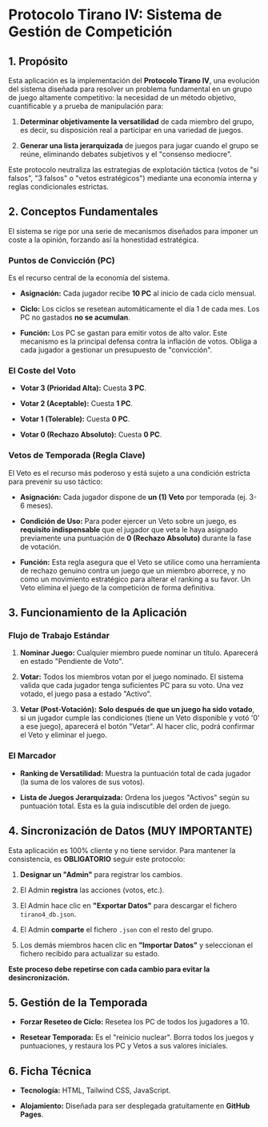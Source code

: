 # Protocolo Tirano IV: Sistema de Gestión de Competición

## 1. Propósito

Esta aplicación es la implementación del **Protocolo Tirano IV**, una evolución del sistema diseñada para resolver un problema fundamental en un grupo de juego altamente competitivo: la necesidad de un método objetivo, cuantificable y a prueba de manipulación para:

1.  **Determinar objetivamente la versatilidad** de cada miembro del grupo, es decir, su disposición real a participar en una variedad de juegos.

2.  **Generar una lista jerarquizada** de juegos para jugar cuando el grupo se reúne, eliminando debates subjetivos y el "consenso mediocre".

Este protocolo neutraliza las estrategias de explotación táctica (votos de "sí falsos", "3 falsos" o "vetos estratégicos") mediante una economía interna y reglas condicionales estrictas.

## 2. Conceptos Fundamentales

El sistema se rige por una serie de mecanismos diseñados para imponer un coste a la opinión, forzando así la honestidad estratégica.

### Puntos de Convicción (PC)

Es el recurso central de la economía del sistema.

* **Asignación:** Cada jugador recibe **10 PC** al inicio de cada ciclo mensual.

* **Ciclo:** Los ciclos se resetean automáticamente el día 1 de cada mes. Los PC no gastados **no se acumulan**.

* **Función:** Los PC se gastan para emitir votos de alto valor. Este mecanismo es la principal defensa contra la inflación de votos. Obliga a cada jugador a gestionar un presupuesto de "convicción".

### El Coste del Voto

* **Votar 3 (Prioridad Alta):** Cuesta **3 PC**.

* **Votar 2 (Aceptable):** Cuesta **1 PC**.

* **Votar 1 (Tolerable):** Cuesta **0 PC**.

* **Votar 0 (Rechazo Absoluto):** Cuesta **0 PC**.

### Vetos de Temporada (Regla Clave)

El Veto es el recurso más poderoso y está sujeto a una condición estricta para prevenir su uso táctico:

* **Asignación:** Cada jugador dispone de **un (1) Veto** por temporada (ej. 3-6 meses).

* **Condición de Uso:** Para poder ejercer un Veto sobre un juego, es **requisito indispensable** que el jugador que veta le haya asignado previamente una puntuación de **0 (Rechazo Absoluto)** durante la fase de votación.

* **Función:** Esta regla asegura que el Veto se utilice como una herramienta de rechazo genuino contra un juego que un miembro aborrece, y no como un movimiento estratégico para alterar el ranking a su favor. Un Veto elimina el juego de la competición de forma definitiva.

## 3. Funcionamiento de la Aplicación

### Flujo de Trabajo Estándar

1.  **Nominar Juego:** Cualquier miembro puede nominar un título. Aparecerá en estado "Pendiente de Voto".

2.  **Votar:** Todos los miembros votan por el juego nominado. El sistema valida que cada jugador tenga suficientes PC para su voto. Una vez votado, el juego pasa a estado "Activo".

3.  **Vetar (Post-Votación):** **Solo después de que un juego ha sido votado**, si un jugador cumple las condiciones (tiene un Veto disponible y votó '0' a ese juego), aparecerá el botón "Vetar". Al hacer clic, podrá confirmar el Veto y eliminar el juego.

### El Marcador

* **Ranking de Versatilidad:** Muestra la puntuación total de cada jugador (la suma de los valores de sus votos).

* **Lista de Juegos Jerarquizada:** Ordena los juegos "Activos" según su puntuación total. Esta es la guía indiscutible del orden de juego.

## 4. Sincronización de Datos (MUY IMPORTANTE)

Esta aplicación es 100% cliente y no tiene servidor. Para mantener la consistencia, es **OBLIGATORIO** seguir este protocolo:

1.  **Designar un "Admin"** para registrar los cambios.

2.  El Admin **registra** las acciones (votos, etc.).

3.  El Admin hace clic en **"Exportar Datos"** para descargar el fichero `tirano4_db.json`.

4.  El Admin **comparte** el fichero `.json` con el resto del grupo.

5.  Los demás miembros hacen clic en **"Importar Datos"** y seleccionan el fichero recibido para actualizar su estado.

**Este proceso debe repetirse con cada cambio para evitar la desincronización.**

## 5. Gestión de la Temporada

* **Forzar Reseteo de Ciclo:** Resetea los PC de todos los jugadores a 10.

* **Resetear Temporada:** Es el "reinicio nuclear". Borra todos los juegos y puntuaciones, y restaura los PC y Vetos a sus valores iniciales.

## 6. Ficha Técnica

* **Tecnología:** HTML, Tailwind CSS, JavaScript.

* **Alojamiento:** Diseñada para ser desplegada gratuitamente en **GitHub Pages**.
